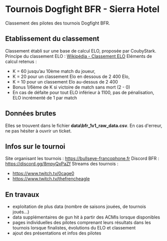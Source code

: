 # Tournois Dogfight BFR - Sierra Hotel
Classement des pilotes des tournois Dogfight BFR.

## Etablissement du classement
Classement établi sur une base de calcul ELO, proposée par CoubyStark.
Principe du classement ELO : [Wikipédia - Classement ELO](https://fr.wikipedia.org/wiki/Classement_Elo)
Eléments de calcul retenus :
- K = 60 jusqu’au 10ème match du joueur,
- K = 20 pour un classement Elo en dessous de 2 400 Elo,
- K = 10 pour un classement Elo au-dessus de 2 400
- Bonus 1/6ème de K si victoire de match sans mort (2 - 0)
- En cas de défaite pour tout ELO inférieur à 1100, pas de pénalisation, ELO incrémenté de 1 par match

## Données brutes
Elles se trouvent dans le fichier **data\bfr_1v1_raw_data.csv**.
En cas d'erreur, ne pas hésiter à ouvrir un ticket.

## Infos sur le tournoi
Site organisant les tournois : https://bullseye-francophone.fr
Discord BFR : https://discord.gg/8mpyQxPaZf
Streams des tournois :
- https://www.twitch.tv/0cage0
- https://www.twitch.tv/thefrencheagle

## En travaux
- exploitation de plus data (nombre de saisons jouées, de tournois joués...)
- data supplémentaires de gun hit à partir des ACMIs lorsque disponibles
- pages individuelles des pilotes comprenant leurs résultats dans les tournois lorsque finalistes, évolutions du ELO et classement
- ajout des présentations et infos des pilotes
